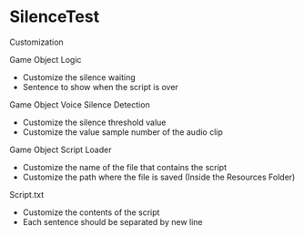 # SilenceTest

Customization

Game Object Logic
 - Customize the silence waiting
 - Sentence to show when the script is over
 
 Game Object Voice Silence Detection
 - Customize the silence threshold value
 - Customize the value sample number of the audio clip
 
 Game Object Script Loader
 - Customize the name of the file that contains the script
 - Customize the path where the file is saved (Inside the Resources Folder)
 
 Script.txt
 - Customize the contents of the script
 - Each sentence should be separated by new line
